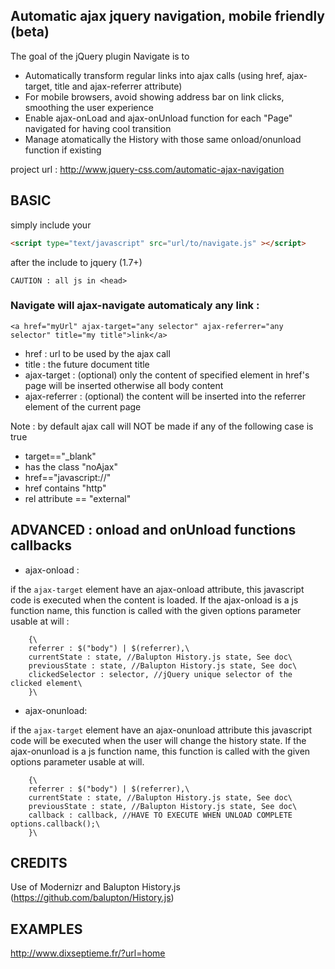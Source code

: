 ## Automatic ajax jquery navigation, mobile friendly (beta)

The goal of the jQuery plugin Navigate is to

*  Automatically transform regular links into ajax calls (using href, ajax-target, title and ajax-referrer attribute)
*  For mobile browsers, avoid showing address bar on link clicks, smoothing the user experience
*  Enable ajax-onLoad and ajax-onUnload function for each "Page" navigated for having cool transition
*  Manage atomatically the History with those same onload/onunload function if existing

project url : http://www.jquery-css.com/automatic-ajax-navigation

## BASIC
simply include your 

```html
<script type="text/javascript" src="url/to/navigate.js" ></script>
```
after the include to jquery (1.7+)


```CAUTION : all js in <head>  ```

### Navigate will ajax-navigate automaticaly any link :
```
<a href="myUrl" ajax-target="any selector" ajax-referrer="any selector" title="my title">link</a>
```

* href : url to be used by the ajax call
* title : the future document title
* ajax-target : (optional) only the content of specified element in href's page will be inserted otherwise all body content
* ajax-referrer : (optional) the content will be inserted into the referrer element of the current page

Note : by default ajax call will NOT be made if any of the following case is true

* target=="_blank"
* has the class "noAjax"
* href=="javascript://"
* href contains "http"
* rel attribute == "external"

## ADVANCED : onload and onUnload functions callbacks
* ajax-onload :

if the `ajax-target` element have an ajax-onload attribute, this javascript code is executed when the content is loaded.
If the ajax-onload is a js function name, this function is called with the given options parameter usable at will :
```
    {\
    referrer : $("body") | $(referrer),\
    currentState : state, //Balupton History.js state, See doc\
    previousState : state, //Balupton History.js state, See doc\
    clickedSelector : selector, //jQuery unique selector of the clicked element\
    }\
```
* ajax-onunload: 

if the `ajax-target` element have an ajax-onunload attribute this javascript code will be executed when the user will change the history state.
If the ajax-onunload is a js function name, this function is called with the given options parameter usable at will.
```
    {\
    referrer : $("body") | $(referrer),\
    currentState : state, //Balupton History.js state, See doc\
    previousState : state, //Balupton History.js state, See doc\
    callback : callback, //HAVE TO EXECUTE WHEN UNLOAD COMPLETE options.callback();\
    }\
```
## CREDITS
Use of Modernizr and Balupton History.js (https://github.com/balupton/History.js)

## EXAMPLES
<a href="http://www.dixseptieme.fr/?url=home" target="_blank">http://www.dixseptieme.fr/?url=home</a>
